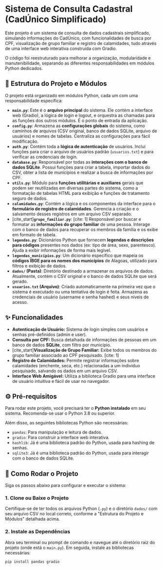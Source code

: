 # Sistema de Consulta Cadastral (CadÚnico Simplificado)

Este projeto é um sistema de consulta de dados cadastrais simplificado, simulando informações do CadÚnico, com funcionalidades de busca por CPF, visualização de grupo familiar e registro de calamidades, tudo através de uma interface web interativa construída com Gradio.

O código foi reestruturado para melhorar a organização, modularidade e manutenibilidade, separando as diferentes responsabilidades em módulos Python dedicados.

## 📁 Estrutura do Projeto e Módulos

O projeto está organizado em módulos Python, cada um com uma responsabilidade específica:

* **`main.py`**: Este é o **arquivo principal** do sistema. Ele contém a interface web (Gradio), a lógica de login e logout, e orquestra as chamadas para as funções dos outros módulos. É o ponto de entrada da aplicação.
* **`config.py`**: Armazena as **configurações globais** do sistema, como caminhos de arquivos (CSV original, banco de dados SQLite, arquivo de usuários) e nomes de tabelas. Centraliza as configurações para fácil modificação.
* **`auth.py`**: Contém toda a **lógica de autenticação** de usuários. Inclui funções para criar o arquivo de usuários padrão (`usuarios.txt`) e para verificar as credenciais de login.
* **`database.py`**: Responsável por todas as **interações com o banco de dados SQLite**. Possui funções para criar a tabela, importar dados do CSV, obter a lista de municípios e realizar a busca de informações por CPF.
* **`utils.py`**: Módulo para **funções utilitárias e auxiliares** gerais que podem ser reutilizadas em diversas partes do sistema, como a formatação de tabelas HTML para exibição e funções de tratamento seguro de dados.
* **`calamidades.py`**: Contém a lógica e os componentes da interface para o **formulário de registro de calamidades**. Gerencia a criação e o salvamento desses registros em um arquivo CSV separado.
* [cite_start]**`grupo_familiar.py`**: [cite: 1] Responsável por buscar e formatar as **informações do grupo familiar** de uma pessoa. Interage com o banco de dados para recuperar os membros da família e os exibe em formato de tabela.
* **`legendas.py`**: Dicionários Python que fornecem **legendas e descrições para códigos** presentes nos dados (ex: tipo de área, sexo, parentesco). Ajuda a exibir informações de forma mais legível.
* **`legendas_municipios.py`**: Um dicionário específico que mapeia os **códigos IBGE para os nomes dos municípios** de Alagoas, utilizado para filtros e exibição de dados.
* **`dados/` (Pasta)**: Diretório destinado a armazenar os arquivos de dados. Atualmente, contém o CSV original e o banco de dados SQLite que será gerado.
* **`usuarios.txt` (Arquivo)**: Criado automaticamente na primeira vez que o sistema é executado ou uma tentativa de login é feita. Armazena as credenciais de usuário (username e senha hashed) e seus níveis de acesso.

## ✨ Funcionalidades

* **Autenticação de Usuário:** Sistema de login simples com usuários e senhas pré-definidos (admin e user).
* **Consulta por CPF:** Busca detalhada de informações de pessoas em um banco de dados **SQLite**, com filtro por município.
* [cite_start]**Visualização de Grupo Familiar:** Exibe todos os membros do grupo familiar associado ao CPF pesquisado. [cite: 1]
* **Registro de Calamidades:** Permite registrar informações sobre calamidades (enchente, seca, etc.) relacionadas a um indivíduo pesquisado, salvando os dados em um arquivo CSV.
* **Interface Web Amigável:** Utiliza a biblioteca Gradio para uma interface de usuário intuitiva e fácil de usar no navegador.

## ⚙️ Pré-requisitos

Para rodar este projeto, você precisará ter o **Python instalado** em seu sistema. Recomenda-se usar o Python 3.8 ou superior.

Além disso, as seguintes bibliotecas Python são necessárias:

* `pandas`: Para manipulação e leitura de dados.
* `gradio`: Para construir a interface web interativa.
* `hashlib`: Já é uma biblioteca padrão do Python, usada para hashing de senhas.
* `sqlite3`: Já é uma biblioteca padrão do Python, usada para interagir com o banco de dados SQLite.

## 🚀 Como Rodar o Projeto

Siga os passos abaixo para configurar e executar o sistema:

### 1. **Clone ou Baixe o Projeto**

Certifique-se de ter todos os arquivos Python (`.py`) e o diretório `dados/` com seu arquivo CSV no local correto, conforme a "Estrutura do Projeto e Módulos" detalhada acima.

### 2. **Instale as Dependências**

Abra seu terminal ou prompt de comando e navegue até o diretório raiz do projeto (onde está o `main.py`). Em seguida, instale as bibliotecas necessárias:

```bash
pip install pandas gradio
